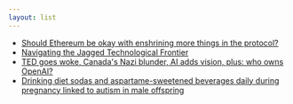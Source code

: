 ```yaml
---
layout: list
---
```


 - [Should Ethereum be okay with enshrining more things in the protocol?](https://vitalik.eth.limo/general/2023/09/30/enshrinement.html)
 - [Navigating the Jagged Technological Frontier](https://d3.harvard.edu/navigating-the-jagged-technological-frontier/)
 - [TED goes woke, Canada's Nazi blunder, AI adds vision, plus: who owns OpenAI?](https://www.youtube.com/watch?v=4spNsmlxWVQ)
 - [Drinking diet sodas and aspartame-sweetened beverages daily during pregnancy linked to autism in male offspring](https://news.uthscsa.edu/drinking-diet-sodas-and-aspartame-sweetened-beverages-daily-during-pregnancy-linked-to-autism-in-male-offspring/)
